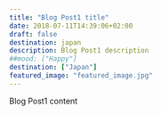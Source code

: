 ```yaml
---
title: "Blog Post1 title"
date: 2018-07-11T14:39:06+02:00
draft: false
destination: japan
description: Blog Post1 description
##mood: ["Happy"]
destination: ["Japan"]
featured_image: "featured_image.jpg"
---
```


Blog Post1 content
